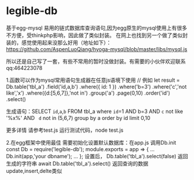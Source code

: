 # legible-db
基于egg-mysql 易用的链式数据库查询语句,因为egg原生的mysql使用上有很多不方便，受thinkphp影响，因此做了类似封装。
在网上也找到另一个做了类似封装的，感觉使用起来没那么好用（地址如下）：
https://github.com/AspenLuoQiang/hyoga-mysql/blob/master/libs/mysql.js

所以还是自己写了一套，有些不常用的暂时没做封装。有需要的小伙伴欢迎联系qq:464223078

1.函数可以作为mysql常用语句生成器在任意js语境下使用
// 例如
let result = Db.table('tbl_a')
   .field('id,a,b')
   .where({ id: 1 })
   .where('b=3')
   .where('c','not like','x')
   .where({d:[5,6,7]},'not in')
   .group('a')
   .page(0,10)
   .order('id')
   .select()

生成语句：SELECT `id`,`a`,`b` FROM tbl_a where `id`=1 AND b=3 AND `c` not like '%x%' AND `
d` not in (5,6,7) group by a order by id limit 0,10

更多详情 请参考test.js
运行测试代码，node test.js

2.在egg框架中使用最佳
需要初始化设置默认数据库：在app.js 调用Db.init
const Db = require('legible-db');
module.exports = app => {
    ...
    Db.init(app,'your dbname');
    ...
};
设置后，
Db.table('tbl_a').select(false) 返回生成的字符串
await Db.table('tbl_a').select() 返回查询的数据
update,insert,delte类似


